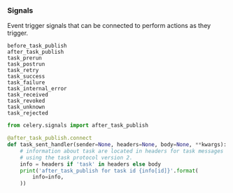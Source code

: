 ### Signals

Event trigger signals that can be connected to perform actions as they trigger.

```
before_task_publish
after_task_publish
task_prerun
task_postrun
task_retry
task_success
task_failure
task_internal_error
task_received
task_revoked
task_unknown
task_rejected
```

```py
from celery.signals import after_task_publish

@after_task_publish.connect
def task_sent_handler(sender=None, headers=None, body=None, **kwargs):
    # information about task are located in headers for task messages
    # using the task protocol version 2.
    info = headers if 'task' in headers else body
    print('after_task_publish for task id {info[id]}'.format(
        info=info,
    ))
```
